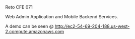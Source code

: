 Reto CFE 071

Web Admin Application and Mobile Backend Services.

A demo can be seen @ http://ec2-54-69-204-188.us-west-2.compute.amazonaws.com 
